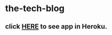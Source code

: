 # the-tech-blog

## click [HERE](https://rocky-fortress-39601.herokuapp.com/) to see app in Heroku.
